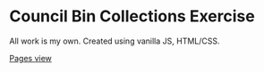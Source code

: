 # Council Bin Collections Exercise

All work is my own.
Created using vanilla JS, HTML/CSS.

[Pages view](https://razor5284.github.io/Technical-Tasks/Council%20Exercise/)
